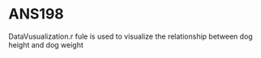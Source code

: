 # ANS198

DataVusualization.r fule is used to visualize the relationship between dog height and dog weight

